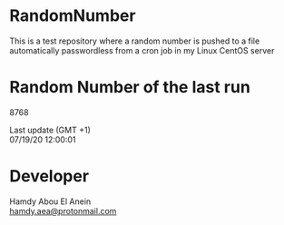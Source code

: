 # RandomNumber    
This is a test repository where a random number is pushed to a file automatically passwordless from a cron job in my Linux CentOS server    
# Random Number of the last run   
8768
      
Last update (GMT +1)    
07/19/20 12:00:01
# Developer    
Hamdy Abou El Anein   
hamdy.aea@protonmail.com
